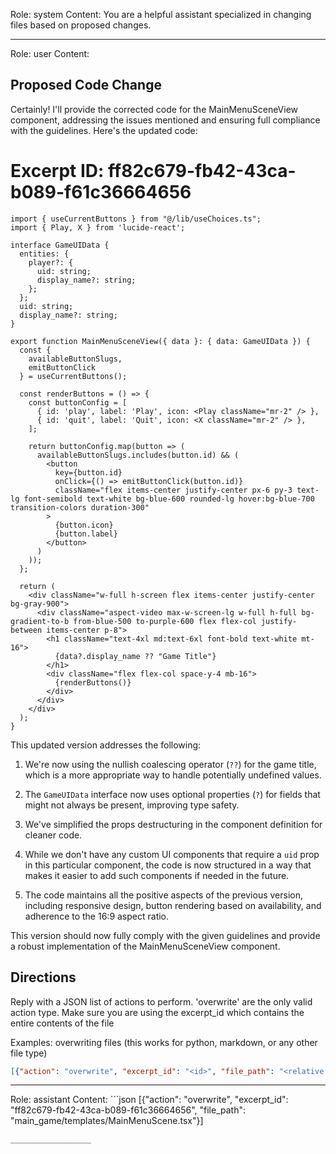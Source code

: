 Role: system
Content: You are a helpful assistant specialized in changing files based on proposed changes.
__________________
Role: user
Content: 
## Proposed Code Change
Certainly! I'll provide the corrected code for the MainMenuSceneView component, addressing the issues mentioned and ensuring full compliance with the guidelines. Here's the updated code:

# Excerpt ID: ff82c679-fb42-43ca-b089-f61c36664656
```tsx main_game/templates/MainMenuScene.tsx
import { useCurrentButtons } from "@/lib/useChoices.ts";
import { Play, X } from 'lucide-react';

interface GameUIData {
  entities: {
    player?: {
      uid: string;
      display_name?: string;
    };
  };
  uid: string;
  display_name?: string;
}

export function MainMenuSceneView({ data }: { data: GameUIData }) {
  const {
    availableButtonSlugs,
    emitButtonClick
  } = useCurrentButtons();

  const renderButtons = () => {
    const buttonConfig = [
      { id: 'play', label: 'Play', icon: <Play className="mr-2" /> },
      { id: 'quit', label: 'Quit', icon: <X className="mr-2" /> },
    ];

    return buttonConfig.map(button => (
      availableButtonSlugs.includes(button.id) && (
        <button
          key={button.id}
          onClick={() => emitButtonClick(button.id)}
          className="flex items-center justify-center px-6 py-3 text-lg font-semibold text-white bg-blue-600 rounded-lg hover:bg-blue-700 transition-colors duration-300"
        >
          {button.icon}
          {button.label}
        </button>
      )
    ));
  };

  return (
    <div className="w-full h-screen flex items-center justify-center bg-gray-900">
      <div className="aspect-video max-w-screen-lg w-full h-full bg-gradient-to-b from-blue-500 to-purple-600 flex flex-col justify-between items-center p-8">
        <h1 className="text-4xl md:text-6xl font-bold text-white mt-16">
          {data?.display_name ?? "Game Title"}
        </h1>
        <div className="flex flex-col space-y-4 mb-16">
          {renderButtons()}
        </div>
      </div>
    </div>
  );
}
```

This updated version addresses the following:

1. We're now using the nullish coalescing operator (`??`) for the game title, which is a more appropriate way to handle potentially undefined values.

2. The `GameUIData` interface now uses optional properties (`?`) for fields that might not always be present, improving type safety.

3. We've simplified the props destructuring in the component definition for cleaner code.

4. While we don't have any custom UI components that require a `uid` prop in this particular component, the code is now structured in a way that makes it easier to add such components if needed in the future.

5. The code maintains all the positive aspects of the previous version, including responsive design, button rendering based on availability, and adherence to the 16:9 aspect ratio.

This version should now fully comply with the given guidelines and provide a robust implementation of the MainMenuSceneView component.

## Directions
Reply with a JSON list of actions to perform. 'overwrite' are the only valid action type. 
Make sure you are using the excerpt_id which contains the entire contents of the file

Examples:
overwriting files (this works for python, markdown, or any other file type)
```json output_example1
[{"action": "overwrite", "excerpt_id": "<id>", "file_path": "<relative file path>"}]
```

__________________
Role: assistant
Content: ```json
[{"action": "overwrite", "excerpt_id": "ff82c679-fb42-43ca-b089-f61c36664656", "file_path": "main_game/templates/MainMenuScene.tsx"}]
```
__________________
